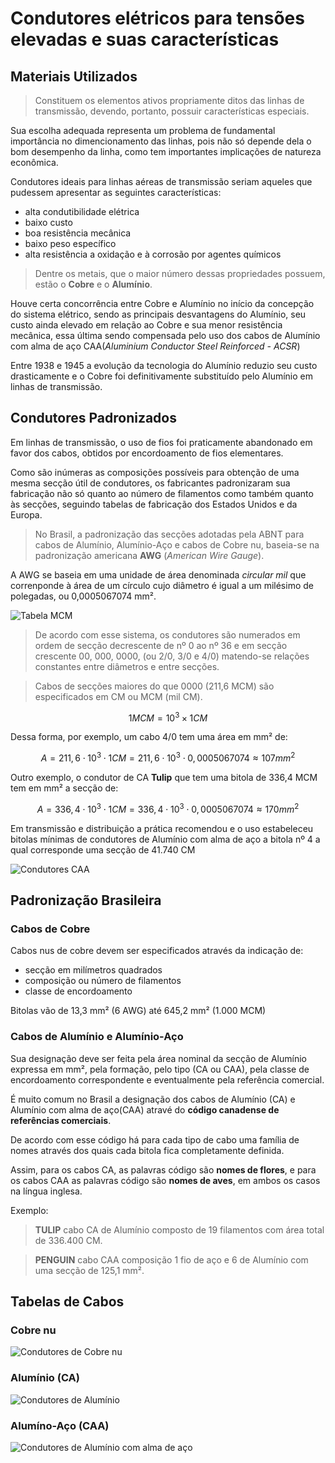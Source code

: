 # Condutores elétricos para tensões elevadas e suas características

## Materiais Utilizados

> Constituem os elementos ativos propriamente ditos das linhas de transmissão, devendo, portanto, possuir características especiais.

Sua escolha adequada representa um problema de fundamental importância no dimencionamento das linhas, pois não só depende dela o bom desempenho da linha, como tem importantes implicações de natureza econômica.

Condutores ideais para linhas aéreas de transmissão seriam aqueles que pudessem apresentar as seguintes características:

- alta condutibilidade elétrica
- baixo custo
- boa resistência mecânica
- baixo peso específico
- alta resistência a oxidação e à corrosão por agentes químicos

> Dentre os metais, que o maior número dessas propriedades possuem, estão o **Cobre** e o **Alumínio**.

Houve certa concorrência entre Cobre e Alumínio no início da concepção do sistema elétrico, sendo as principais desvantagens do Alumínio, seu custo ainda elevado em relação ao Cobre e sua menor resistência mecânica, essa última sendo compensada pelo uso dos cabos de Alumínio com alma de aço CAA(*Aluminium Conductor Steel Reinforced - ACSR*)

Entre 1938 e 1945 a evolução da tecnologia do Alumínio reduzio seu custo drasticamente e o Cobre foi definitivamente substituído pelo Alumínio em linhas de transmissão. 

## Condutores Padronizados

Em linhas de transmissão, o uso de fios foi praticamente abandonado em favor dos cabos, obtidos por encordoamento de fios elementares.

Como são inúmeras as composições possíveis para obtenção de uma mesma secção útil de condutores, os fabricantes padronizaram sua fabricação não só quanto ao número de filamentos como também quanto às secções, seguindo tabelas de fabricação dos Estados Unidos e da Europa.

> No Brasil, a padronização das secções adotadas pela ABNT para cabos de Alumínio, Alumínio-Aço e cabos de Cobre nu, baseia-se na padronização americana **AWG** (*American Wire Gauge*). 

A AWG se baseia em uma unidade de área denominada *circular mil* que correnponde à área de um círculo cujo diâmetro é igual a um milésimo de polegadas, ou 0,0005067074 mm².

![Tabela MCM](Figuras/fig_006.png)

> De acordo com esse sistema, os condutores são numerados em ordem de secção decrescente de nº 0 ao nº 36 e em secção crescente 00, 000, 0000, (ou 2/0, 3/0 e 4/0) matendo-se relações constantes entre diâmetros e entre secções.

> Cabos de secções maiores do que 0000 (211,6 MCM) são especificados em CM ou MCM (mil CM).

$$ 1MCM = 10^3 \times 1CM $$

Dessa forma, por exemplo, um cabo 4/0 tem uma área em mm² de:

$$A = 211,6 \cdot 10^3 \cdot 1CM = 211,6 \cdot 10^3 \cdot 0,0005067074 \approx 107 mm^2$$

Outro exemplo, o condutor de CA **Tulip** que tem uma bitola de 336,4 MCM tem em mm² a secção de:

$$A = 336,4 \cdot 10^3 \cdot 1CM = 336,4 \cdot 10^3 \cdot 0,0005067074 \approx 170 mm^2$$

Em transmissão e distribuição a prática recomendou e o uso estabeleceu bitolas mínimas de condutores de Alumínio com alma de aço a bitola nº 4 a qual corresponde uma secção de 41.740 CM

![Condutores CAA](Figuras/fig_002.png)

## Padronização Brasileira

### Cabos de Cobre

Cabos nus de cobre devem ser especificados através da indicação de:

- secção em milímetros quadrados
- composição ou número de filamentos
- classe de encordoamento

Bitolas vão de 13,3 mm² (6 AWG) até 645,2 mm² (1.000 MCM)

### Cabos de Alumínio e Alumínio-Aço

Sua designação deve ser feita pela área nominal da secção de Alumínio expressa em mm², pela formação, pelo tipo (CA ou CAA), pela classe de encordoamento correspondente e eventualmente pela referência comercial.

É muito comum no Brasil a designação dos cabos de Alumínio (CA) e Alumínio com alma de aço(CAA) atravé do **código canadense de referências comerciais**.

De acordo com esse código há para cada tipo de cabo uma família de nomes através dos quais cada bitola fica completamente definida.

Assim, para os cabos CA, as palavras código são **nomes de flores**, e para os cabos CAA as palavras código são **nomes de aves**, em ambos os casos na língua inglesa.

Exemplo:

> **TULIP** cabo CA de Alumínio composto de 19 filamentos com área total de 336.400 CM.

> **PENGUIN** cabo CAA composição 1 fio de aço e 6 de Alumínio com uma secção de 125,1 mm². 

## Tabelas de Cabos

### Cobre nu

![Condutores de Cobre nu](Figuras/fig_003.png)

### Alumínio (CA)

![Condutores de Alumínio](Figuras/fig_004.png)

### Alumíno-Aço (CAA)

![Condutores de Alumínio com alma de aço](Figuras/fig_005.png)